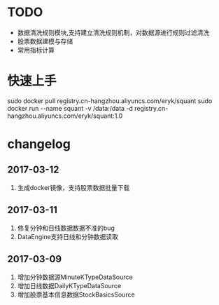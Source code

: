 # TODO 
* 数据清洗规则模块,支持建立清洗规则机制，对数据源进行规则过滤清洗
* 股票数据建模与存储
* 常用指标计算

# 快速上手

sudo docker pull registry.cn-hangzhou.aliyuncs.com/eryk/squant
sudo docker run --name squant -v /data:/data -d registry.cn-hangzhou.aliyuncs.com/eryk/squant:1.0

# changelog

## 2017-03-12

1. 生成docker镜像，支持股票数据批量下载

## 2017-03-11

1. 修复分钟和日线数据数据不准的bug
2. DataEngine支持日线和分钟数据读取

## 2017-03-09
1. 增加分钟数据源MinuteKTypeDataSource
2. 增加日线数据DailyKTypeDataSource
3. 增加股票基本信息数据StockBasicsSource
